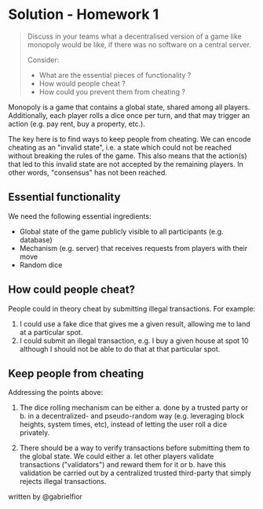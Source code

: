 # Solution - Homework 1

> Discuss in your teams what a decentralised version of a game like monopoly would be like, if there was no software on a central server.
>
> Consider:
> - What are the essential pieces of functionality ?
> - How would people cheat ?
> - How could you prevent them from cheating ?

Monopoly is a game that contains a global state, shared among all players. Additionally, each player rolls a dice once per turn, and that may trigger an action (e.g. pay rent, buy a property, etc.).

The key here is to find ways to keep people from cheating. We can encode cheating as an "invalid state", i.e. a state which could not be reached without breaking the rules of the game. This also means that the action(s) that led to this invalid state are not accepted by the remaining players. In other words, "consensus" has not been reached.

## Essential functionality

We need the following essential ingredients:
- Global state of the game publicly visible to all participants (e.g. database)
- Mechanism (e.g. server) that receives requests from players with their move
- Random dice 

## How could people cheat?

People could in theory cheat by submitting illegal transactions. For example:
1. I could use a fake dice that gives me a given result, allowing me to land at a particular spot.
2. I could submit an illegal transaction, e.g. I buy a given house at spot 10 although I should not be able to do that at that particular spot.

## Keep people from cheating

Addressing the points above:

1. The dice rolling mechanism can be either a. done by a trusted party or b. in a decentralized- and pseudo-random way (e.g. leveraging block heights, system times, etc), instead of letting the user roll a dice privately.

2. There should be a way to verify transactions before submitting them to the global state. We could either a. let other players validate transactions ("validators") and reward them for it or b. have this validation be carried out by a centralized trusted third-party that simply rejects illegal transactions.

written by @gabrielfior
